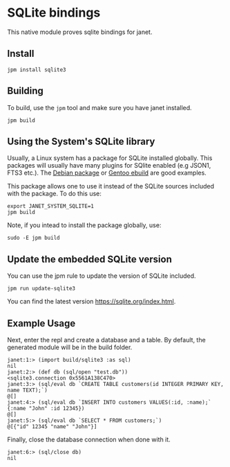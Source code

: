 # SQLite bindings

This native module proves sqlite bindings for janet.

## Install

```
jpm install sqlite3
```

## Building

To build, use the `jpm` tool and make sure you have janet installed.

```
jpm build
```
## Using the System's SQLite library

Usually, a Linux system has a package for SQLite installed globally.
This packages will usually have many plugins for SQlite enabled (e.g
JSON1, FTS3 etc.). The [Debian package][1] or [Gentoo ebuild][2] are good examples.

This package allows one to use it instead of the SQLite sources included with the package.
To do this use:

```
export JANET_SYSTEM_SQLITE=1
jpm build
```

Note, if you intead to install the package globally, use:

```
sudo -E jpm build
```

## Update the embedded SQLite version

You can use the jpm rule to update the version of SQLite included.
```
jpm run update-sqlite3
```

You can find the latest version https://sqlite.org/index.html.

## Example Usage

Next, enter the repl and create a database and a table.
By default, the generated module will be in the build folder.

```
janet:1:> (import build/sqlite3 :as sql)
nil
janet:2:> (def db (sql/open "test.db"))
<sqlite3.connection 0x5561A138C470>
janet:3:> (sql/eval db `CREATE TABLE customers(id INTEGER PRIMARY KEY, name TEXT);`)
@[]
janet:4:> (sql/eval db `INSERT INTO customers VALUES(:id, :name);` {:name "John" :id 12345})
@[]
janet:5:> (sql/eval db `SELECT * FROM customers;`)
@[{"id" 12345 "name" "John"}]
```

Finally, close the database connection when done with it.

```
janet:6:> (sql/close db)
nil
```

[1]: https://git.launchpad.net/ubuntu/+source/sqlite3/tree/debian/rules?h=debian/sid#n41
[2]: https://github.com/gentoo/gentoo/blob/653b190ffe5f4433112ad6786d1bfd2e26143711/dev-db/sqlite/sqlite-3.34.0.ebuild
